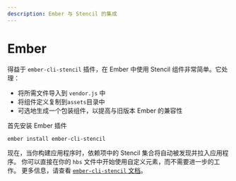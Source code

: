 ```yaml
---
description: Ember 与 Stencil 的集成
---
```


# Ember

得益于 `ember-cli-stencil` 插件，在 Ember 中使用 Stencil 组件非常简单。它处理：

- 将所需文件导入到 `vendor.js` 中
- 将组件定义复制到`assets`目录中
- 可选地生成一个包装组件，以提高与旧版本 Ember 的兼容性

首先安装 Ember 插件

```bash
ember install ember-cli-stencil
```

现在，当你构建应用程序时，依赖项中的 Stencil 集合将自动被发现并拉入应用程序。
你可以直接在你的 `hbs` 文件中开始使用自定义元素，而不需要进一步的工作。
更多信息，请查看 [`ember-cli-stencil` 文档](https://github.com/alexlafroscia/ember-cli-stencil)。

